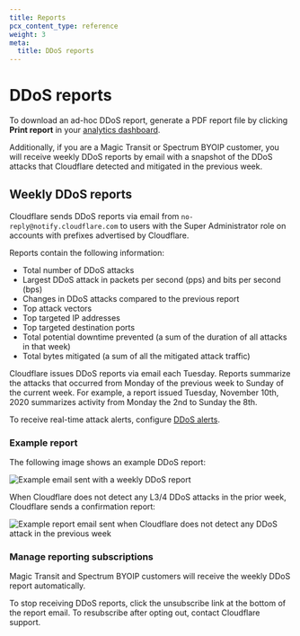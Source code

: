 ```yaml
---
title: Reports
pcx_content_type: reference
weight: 3
meta:
  title: DDoS reports
---
```


# DDoS reports

To download an ad-hoc DDoS report, generate a PDF report file by clicking **Print report** in your [analytics dashboard](/ddos-protection/reference/analytics/).

Additionally, if you are a Magic Transit or Spectrum BYOIP customer, you will receive weekly DDoS reports by email with a snapshot of the DDoS attacks that Cloudflare detected and mitigated in the previous week.

## Weekly DDoS reports

Cloudflare sends DDoS reports via email from `no-reply@notify.cloudflare.com` to users with the Super Administrator role on accounts with prefixes advertised by Cloudflare.

Reports contain the following information:

* Total number of DDoS attacks
* Largest DDoS attack in packets per second (pps) and bits per second (bps)
* Changes in DDoS attacks compared to the previous report
* Top attack vectors
* Top targeted IP addresses
* Top targeted destination ports
* Total potential downtime prevented (a sum of the duration of all attacks in that week)
* Total bytes mitigated (a sum of all the mitigated attack traffic)

Cloudflare issues DDoS reports via email each Tuesday. Reports summarize the attacks that occurred from Monday of the previous week to Sunday of the current week. For example, a report issued Tuesday, November 10th, 2020 summarizes activity from Monday the 2nd to Sunday the 8th.

To receive real-time attack alerts, configure [DDoS alerts](/ddos-protection/reference/alerts/).

### Example report

The following image shows an example DDoS report:

![Example email sent with a weekly DDoS report](/ddos-protection/static/ddos-report-email.png)

When Cloudflare does not detect any L3/4 DDoS attacks in the prior week, Cloudflare sends a confirmation report:

![Example report email sent when Cloudflare does not detect any DDoS attack in the previous week](/ddos-protection/static/ddos-report-no-attacks.png)

### Manage reporting subscriptions

Magic Transit and Spectrum BYOIP customers will receive the weekly DDoS report automatically.

To stop receiving DDoS reports, click the unsubscribe link at the bottom of the report email. To resubscribe after opting out, contact Cloudflare support.
